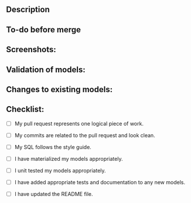 
<!--

Provide a short summary in the Title above. Examples of good PR titles:

* "feature/add fct_order and dim_customer models"

* "fix/deduplicate dim_customer"

* "test/esnure order-customer ref integrity"

NOTE: Pull Requests will be labled automatically using GitHub actions with the label feature, fix or test if the branch naming strategy is being followed. Optionally you can add the label manually. Using these labels ensures the release notes are generated when the code is promoted to Production.

-->

## Description

<!--

Describe your changes, and why you're making them. Is this linked to an open

issue, Jira task, or another pull request? Link it here.

-->

## To-do before merge

<!--

(Optional -- remove this section if not needed)

Include any notes about things that need to happen before this PR is merged, e.g.:

- [ ] Change the base branch

- [ ] Update dbt Cloud jobs

- [ ] Ensure PR #56 is merged

-->

## Screenshots:

<!--

Include a screenshot of the relevant section of the updated DAG. You can access

your version of the DAG by running `dbt docs generate && dbt docs serve`.

-->

## Validation of models:

<!--

Include any output that confirms that the models do what is expected. This might

be a link to an in-development dashboard in your BI tool, or a query that

compares an existing model with a new one.

-->

## Changes to existing models:

<!--

Include this section if you are changing any existing models. Link any related

pull requests, or instructions for merge (e.g. whether old

models should be dropped after merge, or whether a full-refresh run is required)

-->

## Checklist:

<!--

This checklist is mostly useful as a reminder of small things that can easily be

forgotten – it is meant as a helpful tool rather than hoops to jump through.

Put an `x` in all the items that apply, make notes next to any that haven't been

addressed, and remove any items that are not relevant to this PR.

-->

- [ ] My pull request represents one logical piece of work.

- [ ] My commits are related to the pull request and look clean.

- [ ] My SQL follows the style guide.

- [ ] I have materialized my models appropriately.

- [ ] I unit tested my models appropriately.

- [ ] I have added appropriate tests and documentation to any new models.

- [ ] I have updated the README file.
